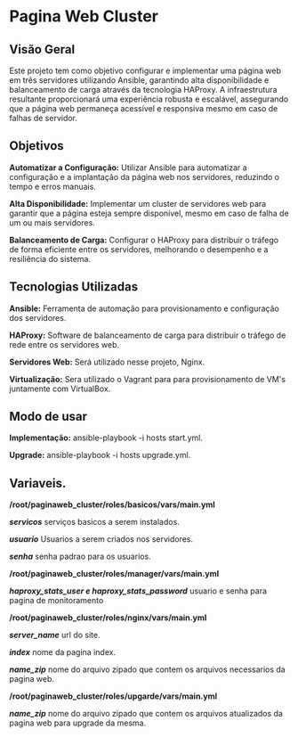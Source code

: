 # Pagina Web Cluster

## Visão Geral
Este projeto tem como objetivo configurar e implementar uma página web em três servidores utilizando Ansible, garantindo alta disponibilidade e balanceamento de carga através da tecnologia HAProxy. A infraestrutura resultante proporcionará uma experiência robusta e escalável, assegurando que a página web permaneça acessível e responsiva mesmo em caso de falhas de servidor.


## Objetivos
**Automatizar a Configuração:** Utilizar Ansible para automatizar a configuração e a implantação da página web nos servidores, reduzindo o tempo e erros manuais.

**Alta Disponibilidade:** Implementar um cluster de servidores web para garantir que a página esteja sempre disponível, mesmo em caso de falha de um ou mais servidores.

**Balanceamento de Carga:** Configurar o HAProxy para distribuir o tráfego de forma eficiente entre os servidores, melhorando o desempenho e a resiliência do sistema.


## Tecnologias Utilizadas
**Ansible:** Ferramenta de automação para provisionamento e configuração dos servidores.

**HAProxy:** Software de balanceamento de carga para distribuir o tráfego de rede entre os servidores web.

**Servidores Web:** Será utilizado nesse projeto, Nginx.

**Virtualização:** Sera utilizado o Vagrant para para provisionamento de VM's juntamente com VirtualBox.


## Modo de usar

**Implementação:** ansible-playbook -i hosts start.yml.

**Upgrade:** ansible-playbook -i hosts upgrade.yml.


## Variaveis.

**/root/paginaweb_cluster/roles/basicos/vars/main.yml**

***servicos*** serviços basicos a serem instalados.

***usuario*** Usuarios a serem criados nos servidores.

***senha*** senha padrao para os usuarios.

**/root/paginaweb_cluster/roles/manager/vars/main.yml**

***haproxy_stats_user e haproxy_stats_password*** usuario e senha para pagina de monitoramento

**/root/paginaweb_cluster/roles/nginx/vars/main.yml**

***server_name*** url do site.

***index*** nome da pagina index.

***name_zip*** nome do arquivo zipado que contem os arquivos necessarios da pagina web.

**/root/paginaweb_cluster/roles/upgarde/vars/main.yml**

***name_zip*** nome do arquivo zipado que contem os arquivos atualizados da pagina web para upgrade da mesma.
